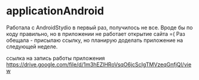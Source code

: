 # applicationAndroid

Работала с AndroidStydio в первый раз, получилось не все. 
Вроде бы по коду правильно, но в приложении не работает открытие сайта =(
Раз обещала - присылаю ссылку, но планирую доделать приложение на следующей неделе. 

ссылка на запись работы приложения https://drive.google.com/file/d/1m3hEZlHRoVsqO6jcScIgTMVzeqGnfjQI/view